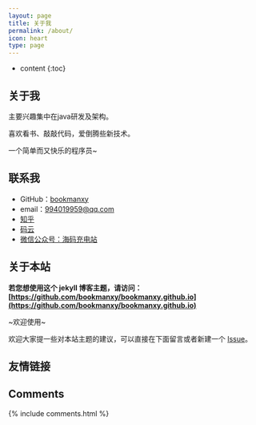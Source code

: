 ```yaml
---
layout: page
title: 关于我
permalink: /about/
icon: heart
type: page
---
```


* content
{:toc}

## 关于我

主要兴趣集中在java研发及架构。

喜欢看书、敲敲代码，爱倒腾些新技术。

一个简单而又快乐的程序员~

## 联系我

* GitHub：[bookmanxy](https://github.com/bookmanxy)
* email：994019959@qq.com
* [知乎](https://www.zhihu.com/people/xiao-sheng-19-64/activities)
* [码云](https://gitee.com/watermelon0620/events)
* [微信公众号：海码充电站](http://mp.weixin.qq.com/mp/homepage?__biz=MzA4MTI5Mjc4MA==&hid=1&sn=3de65ef7521e46a4d77a7200118b92f9&scene=18#wechat_redirect)


## 关于本站

**若您想使用这个 jekyll 博客主题，请访问：[https://github.com/bookmanxy/bookmanxy.github.io](https://github.com/bookmanxy/bookmanxy.github.io)**

~欢迎使用~

欢迎大家提一些对本站主题的建议，可以直接在下面留言或者新建一个 [Issue](https://github.com/bookmanxy/bookmanxy.github.io/issues)。

## 友情链接

## Comments
{% include comments.html %}
